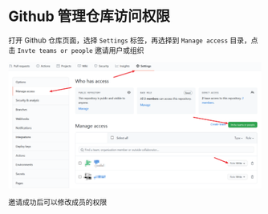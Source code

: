 # Github 管理仓库访问权限

打开 Github 仓库页面，选择 `Settings` 标签，再选择到 `Manage access` 目录，点击 `Invte teams or people` 邀请用户或组织

![添加仓库访问权限](images/github-mamage-access.png)

邀请成功后可以修改成员的权限
